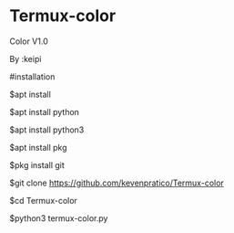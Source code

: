 # Termux-color
Color V1.0

By :keipi


#installation 

$apt install

$apt install python

$apt install python3

$apt install pkg

$pkg install git

$git clone https://github.com/kevenpratico/Termux-color

$cd Termux-color

$python3 termux-color.py
